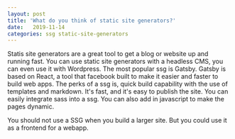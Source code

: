 ```yaml
---
layout: post
title: 'What do you think of static site generators?'
date:   2019-11-14
categories: ssg static-site-generators
---
```


Statis site generators are a great tool to get a blog or website up and running fast. You can use static site generators with a headless CMS, you can even use it with Wordpress. The most popular ssg is Gatsby. Gatsby is based on React, a tool that facebook built to make it easier and faster to build web apps. 
The perks of a ssg is, quick build capability with the use of templates and markdown.
It's fast, and it's easy to publish the site.
You can easily integrate sass into a ssg.
You can also add in javascript to make the pages dynamic.

You should not use a SSG when you build a larger site. But you could use it as a frontend for a webapp.
